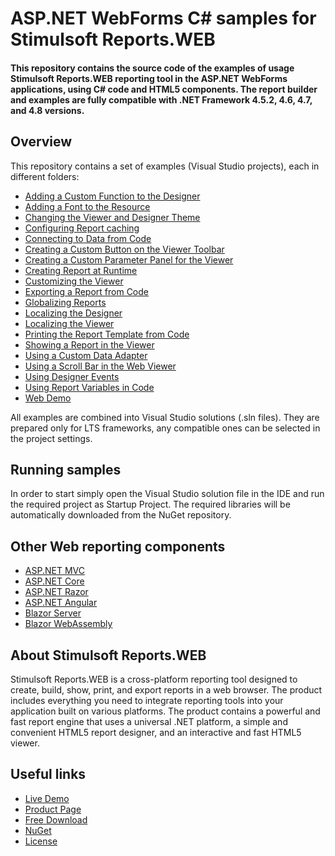 # ASP.NET WebForms C# samples for Stimulsoft Reports.WEB

#### This repository contains the source code of the examples of usage Stimulsoft Reports.WEB reporting tool in the ASP.NET WebForms applications, using C# code and HTML5 components. The report builder and examples are fully compatible with .NET Framework 4.5.2, 4.6, 4.7, and 4.8 versions.

## Overview
This repository contains a set of examples (Visual Studio projects), each in different folders:
* [Adding a Custom Function to the Designer](https://github.com/stimulsoft/Samples-Reports.WEB-for-ASP.NET/tree/master/Adding%20a%20Custom%20Function%20to%20the%20Designer)
* [Adding a Font to the Resource](https://github.com/stimulsoft/Samples-Reports.WEB-for-ASP.NET/tree/master/Adding%20a%20Font%20to%20the%20Resource)
* [Changing the Viewer and Designer Theme](https://github.com/stimulsoft/Samples-Reports.WEB-for-ASP.NET/tree/master/Changing%20the%20Viewer%20and%20Designer%20Theme)
* [Configuring Report caching](https://github.com/stimulsoft/Samples-Reports.WEB-for-ASP.NET/tree/master/Configuring%20Report%20caching)
* [Connecting to Data from Code](https://github.com/stimulsoft/Samples-Reports.WEB-for-ASP.NET/tree/master/Connecting%20to%20Data%20from%20Code)
* [Creating a Custom Button on the Viewer Toolbar](https://github.com/stimulsoft/Samples-Reports.WEB-for-ASP.NET/tree/master/Creating%20a%20Custom%20Button%20on%20the%20Viewer%20Toolbar)
* [Creating a Custom Parameter Panel for the Viewer](https://github.com/stimulsoft/Samples-Reports.WEB-for-ASP.NET/tree/master/Creating%20a%20Custom%20Parameter%20Panel%20for%20the%20Viewer)
* [Creating Report at Runtime](https://github.com/stimulsoft/Samples-Reports.WEB-for-ASP.NET/tree/master/Creating%20Report%20at%20Runtime)
* [Customizing the Viewer](https://github.com/stimulsoft/Samples-Reports.WEB-for-ASP.NET/tree/master/Customizing%20the%20Viewer)
* [Exporting a Report from Code](https://github.com/stimulsoft/Samples-Reports.WEB-for-ASP.NET/tree/master/Exporting%20a%20Report%20from%20Code)
* [Globalizing Reports](https://github.com/stimulsoft/Samples-Reports.WEB-for-ASP.NET/tree/master/Globalizing%20Reports)
* [Localizing the Designer](https://github.com/stimulsoft/Samples-Reports.WEB-for-ASP.NET/tree/master/Localizing%20the%20Designer)
* [Localizing the Viewer](https://github.com/stimulsoft/Samples-Reports.WEB-for-ASP.NET/tree/master/Localizing%20the%20Viewer)
* [Printing the Report Template from Code](https://github.com/stimulsoft/Samples-Reports.WEB-for-ASP.NET/tree/master/Printing%20the%20Report%20Template%20from%20Code)
* [Showing a Report in the Viewer](https://github.com/stimulsoft/Samples-Reports.WEB-for-ASP.NET/tree/master/Showing%20a%20Report%20in%20the%20Viewer)
* [Using a Custom Data Adapter](https://github.com/stimulsoft/Samples-Reports.WEB-for-ASP.NET/tree/master/Using%20a%20Custom%20Data%20Adapter)
* [Using a Scroll Bar in the Web Viewer](https://github.com/stimulsoft/Samples-Reports.WEB-for-ASP.NET/tree/master/Using%20a%20Scroll%20Bar%20in%20the%20Web%20Viewer)
* [Using Designer Events](https://github.com/stimulsoft/Samples-Reports.WEB-for-ASP.NET/tree/master/Using%20Designer%20Events)
* [Using Report Variables in Code](https://github.com/stimulsoft/Samples-Reports.WEB-for-ASP.NET/tree/master/Using%20Report%20Variables%20in%20Code)
* [Web Demo](https://github.com/stimulsoft/Samples-Reports.WEB-for-ASP.NET/tree/master/Web%20Demo)

All examples are combined into Visual Studio solutions (.sln files). They are prepared only for LTS frameworks, any compatible ones can be selected in the project settings.

## Running samples
In order to start simply open the Visual Studio solution file in the IDE and run the required project as Startup Project. The required libraries will be automatically downloaded from the NuGet repository.

## Other Web reporting components
* [ASP.NET MVC](https://github.com/stimulsoft/Samples-Reports.WEB-for-ASP.NET-MVC)
* [ASP.NET Core](https://github.com/stimulsoft/Samples-Reports.WEB-for-ASP.NET-Core)
* [ASP.NET Razor](https://github.com/stimulsoft/Samples-Reports.WEB-for-ASP.NET-Razor)
* [ASP.NET Angular](https://github.com/stimulsoft/Samples-Reports.WEB-for-ASP.NET-Angular)
* [Blazor Server](https://github.com/stimulsoft/Samples-Reports.WEB-for-Blazor-Server)
* [Blazor WebAssembly](https://github.com/stimulsoft/Samples-Reports.WEB-for-Blazor-WebAssembly)

## About Stimulsoft Reports.WEB
Stimulsoft Reports.WEB is a cross-platform reporting tool designed to create, build, show, print, and export reports in a web browser. The product includes everything you need to integrate reporting tools into your application built on various platforms. The product contains a powerful and fast report engine that uses a universal .NET platform, a simple and convenient HTML5 report designer, and an interactive and fast HTML5 viewer.

## Useful links

* [Live Demo](http://demo.stimulsoft.com/#Net)
* [Product Page](https://www.stimulsoft.com/en/products/reports-web)
* [Free Download](https://www.stimulsoft.com/en/downloads)
* [NuGet](https://www.nuget.org/packages/Stimulsoft.Reports.Web)
* [License](LICENSE.md)
